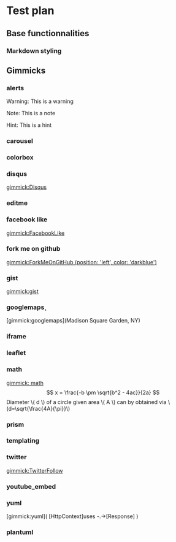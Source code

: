 # Test plan

## Base functionnalities

### Markdown styling

## Gimmicks

### alerts

Warning: This is a warning

Note: This is a note

Hint: This is a hint

### carousel

### colorbox

### disqus

[gimmick:Disqus](your_disqus_shortname)

### editme

### facebook like

[gimmick:FacebookLike](http://www.facebook.com)

### fork me on github

[gimmick:ForkMeOnGitHub (position: 'left', color: 'darkblue') ](http://www.github.com/Dynalon/mdwiki)

### gist

[gimmick:gist](5641564)

### googlemaps¸

[gimmick:googlemaps](Madison Square Garden, NY)

### iframe

### leaflet

### math

[gimmick: math]()
$$ x = \frac{-b \pm \sqrt{b^2 - 4ac}}{2a} $$
Diameter \\( d \\) of a circle given area \\( A \\) can by obtained via \\(d=\sqrt{\frac{4A}{\pi}}\\)

### prism

### templating

### twitter

[gimmick:TwitterFollow](@timodoerr)

### youtube_embed

[](http://www.youtube.com/watch?v=RMINSD7MmT4)

### yuml

[gimmick:yuml]( [HttpContext]uses -.->[Response] )

### plantuml